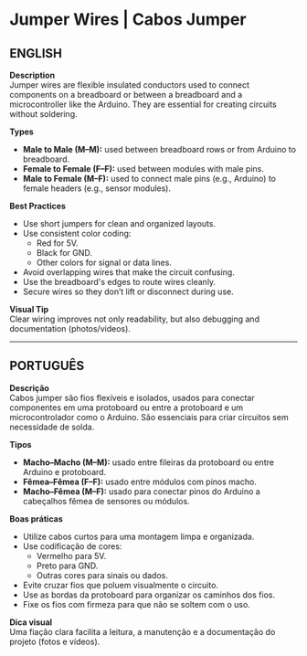 # Jumper Wires | Cabos Jumper

## ENGLISH

**Description**  
Jumper wires are flexible insulated conductors used to connect components on a breadboard or between a breadboard and a microcontroller like the Arduino. They are essential for creating circuits without soldering.

**Types**  
- **Male to Male (M–M):** used between breadboard rows or from Arduino to breadboard.  
- **Female to Female (F–F):** used between modules with male pins.  
- **Male to Female (M–F):** used to connect male pins (e.g., Arduino) to female headers (e.g., sensor modules).

**Best Practices**  
- Use short jumpers for clean and organized layouts.  
- Use consistent color coding:  
  - Red for 5V.  
  - Black for GND.  
  - Other colors for signal or data lines.  
- Avoid overlapping wires that make the circuit confusing.  
- Use the breadboard's edges to route wires cleanly.  
- Secure wires so they don’t lift or disconnect during use.

**Visual Tip**  
Clear wiring improves not only readability, but also debugging and documentation (photos/videos).

---

## PORTUGUÊS

**Descrição**  
Cabos jumper são fios flexíveis e isolados, usados para conectar componentes em uma protoboard ou entre a protoboard e um microcontrolador como o Arduino. São essenciais para criar circuitos sem necessidade de solda.

**Tipos**  
- **Macho–Macho (M–M):** usado entre fileiras da protoboard ou entre Arduino e protoboard.  
- **Fêmea–Fêmea (F–F):** usado entre módulos com pinos macho.  
- **Macho–Fêmea (M–F):** usado para conectar pinos do Arduino a cabeçalhos fêmea de sensores ou módulos.

**Boas práticas**  
- Utilize cabos curtos para uma montagem limpa e organizada.  
- Use codificação de cores:  
  - Vermelho para 5V.  
  - Preto para GND.  
  - Outras cores para sinais ou dados.  
- Evite cruzar fios que poluem visualmente o circuito.  
- Use as bordas da protoboard para organizar os caminhos dos fios.  
- Fixe os fios com firmeza para que não se soltem com o uso.

**Dica visual**  
Uma fiação clara facilita a leitura, a manutenção e a documentação do projeto (fotos e vídeos).
